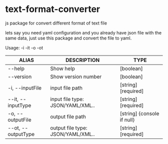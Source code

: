# text-format-converter

js package for convert different format of text file

lets say you need yaml configuration and you already have json file with the same data,
just use this package and convert the file to yaml.

Usage: -i <input-file> -it <input-type> -o <output-file> -ot <output-type>

|       ALIAS             |         DESCRIPTION               |           TYPE             |  
|-------------------------|-----------------------------------|----------------------------|
|      --help             | Show help                         |            [boolean]       |
|      --version          | Show version number               |            [boolean]       |
|  -i, --inputFile        |  input file path                  |   [string] [required]      |
|      --it, --inputType  | input file type: JSON/YAML/XML..  |  [string] [required]       |
|  -o, --outputFile       |   output file path                | [string] {console if null} |
|      --ot, --outputType |  output file type: JSON/YAML/XML..| [string] [required]        |